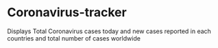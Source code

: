 # Coronavirus-tracker

Displays Total Coronavirus cases today and new cases reported in each countries and total number of cases worldwide
